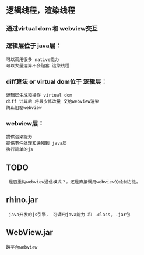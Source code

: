 
## 逻辑线程，渲染线程
### 通过virtual dom 和 webview交互
### 逻辑层位于 java层：
    可以调用很多 native能力
    可以大量运算不会阻塞 渲染线程
### diff算法  or virtual dom位于 逻辑层：
    逻辑层生成和操作 virtual dom
    diff 计算后 将最少修改量 交给webview渲染
    防止阻塞webview
### webview层：
    提供渲染能力
    提供事件处理和通知到 java层
    执行简单的js
## TODO
     是否重构webview通信模式？，还是直接调用webview的绘制方法。


## rhino.jar
     java开发的js引擎， 可调用java能力 和 .class, .jar包

## WebView.jar
    跨平台webview
